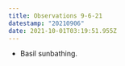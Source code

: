 ```yaml
---
title: Observations 9-6-21
datestamp: "20210906"
date: 2021-10-01T03:19:51.955Z
---
```

- Basil sunbathing.